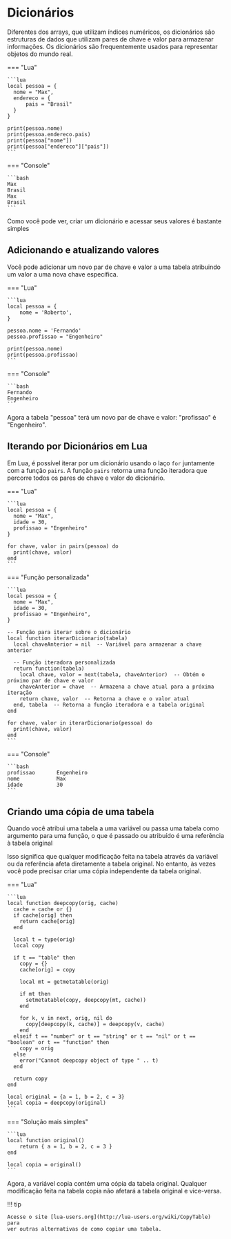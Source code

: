 # Dicionários

Diferentes dos arrays, que utilizam índices numéricos, os dicionários são
estruturas de dados que utilizam pares de chave e valor para armazenar
informações. Os dicionários são frequentemente usados para representar objetos
do mundo real.

=== "Lua"

    ```lua
    local pessoa = {
      nome = "Max",
      endereco = {
          pais = "Brasil"
      }
    }

    print(pessoa.nome)
    print(pessoa.endereco.pais)
    print(pessoa["nome"])
    print(pessoa["endereco"]["pais"])
    ```

=== "Console"

    ```bash
    Max
    Brasil
    Max
    Brasil
    ```

Como você pode ver, criar um dicionário e acessar seus valores é bastante
simples

## Adicionando e atualizando valores

Você pode adicionar um novo par de chave e valor a uma tabela atribuindo um
valor a uma nova chave específica.

=== "Lua"

    ```lua
    local pessoa = {
        nome = 'Roberto',
    }

    pessoa.nome = 'Fernando'
    pessoa.profissao = "Engenheiro"

    print(pessoa.nome)
    print(pessoa.profissao)
    ```

=== "Console"

    ```bash
    Fernando
    Engenheiro
    ```

Agora a tabela "pessoa" terá um novo par de chave e valor:
"profissao" é "Engenheiro".

## Iterando por Dicionários em Lua

Em Lua, é possível iterar por um dicionário usando o laço `for` juntamente
com a função `pairs`. A função `pairs` retorna uma função iteradora que
percorre todos os pares de chave e valor do dicionário.

=== "Lua"

    ```lua
    local pessoa = {
      nome = "Max",
      idade = 30,
      profissao = "Engenheiro"
    }

    for chave, valor in pairs(pessoa) do
      print(chave, valor)
    end
    ```

=== "Função personalizada"

    ```lua
    local pessoa = {
      nome = "Max",
      idade = 30,
      profissao = "Engenheiro",
    }

    -- Função para iterar sobre o dicionário
    local function iterarDicionario(tabela)
      local chaveAnterior = nil  -- Variável para armazenar a chave anterior

      -- Função iteradora personalizada
      return function(tabela)
        local chave, valor = next(tabela, chaveAnterior)  -- Obtém o próximo par de chave e valor
        chaveAnterior = chave  -- Armazena a chave atual para a próxima iteração
        return chave, valor  -- Retorna a chave e o valor atual
      end, tabela  -- Retorna a função iteradora e a tabela original
    end

    for chave, valor in iterarDicionario(pessoa) do
      print(chave, valor)
    end
    ```

=== "Console"

    ```bash
    profissao       Engenheiro
    nome            Max
    idade           30
    ```

## Criando uma cópia de uma tabela

Quando você atribui uma tabela a uma variável ou passa uma tabela como
argumento para uma função, o que é passado ou atribuído é uma
referência à tabela original

Isso significa que qualquer modificação feita na tabela através da variável
ou da referência afeta diretamente a tabela original. No entanto, às vezes
você pode precisar criar uma cópia independente da tabela original.

=== "Lua"

    ```lua
    local function deepcopy(orig, cache)
      cache = cache or {}
      if cache[orig] then
        return cache[orig]
      end

      local t = type(orig)
      local copy

      if t == "table" then
        copy = {}
        cache[orig] = copy

        local mt = getmetatable(orig)

        if mt then
          setmetatable(copy, deepcopy(mt, cache))
        end

        for k, v in next, orig, nil do
          copy[deepcopy(k, cache)] = deepcopy(v, cache)
        end
      elseif t == "number" or t == "string" or t == "nil" or t == "boolean" or t == "function" then
        copy = orig
      else
        error("Cannot deepcopy object of type " .. t)
      end

      return copy
    end

    local original = {a = 1, b = 2, c = 3}
    local copia = deepcopy(original)
    ```

=== "Solução mais simples"

    ```lua
    local function original()
        return { a = 1, b = 2, c = 3 }
    end

    local copia = original()
    ```

Agora, a variável copia contém uma cópia da tabela original. Qualquer
modificação feita na tabela copia não afetará a tabela original e vice-versa.

!!! tip

    Acesse o site [lua-users.org](http://lua-users.org/wiki/CopyTable) para
    ver outras alternativas de como copiar uma tabela.
